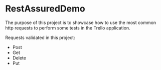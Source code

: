 # RestAssuredDemo

The purpose of this project is to showcase how to use the most common http requests to perform some tests in the Trello application.

Requests validated in this project:
- Post
- Get
- Delete
- Put
